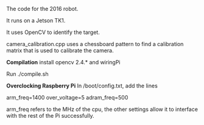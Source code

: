 The code for the 2016 robot.

It runs on a Jetson TK1.

It uses OpenCV to identify the target.

camera_calibration.cpp uses a chessboard pattern to find a calibration matrix that is used to calibrate the camera.

**Compilation**
install opencv 2.4.* and wiringPi

Run ./compile.sh

**Overclocking Raspberry Pi**
In /boot/config.txt, add the lines

arm_freq=1400
over_voltage=5
adram_freq=500

arm_freq refers to the MHz of the cpu, the other settings allow it to interface with the rest of the Pi successfully.

